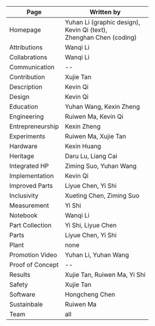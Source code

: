 | Page | Written by |
|----|----|
| Homepage | Yuhan Li (graphic design),<br>Kevin Qi (text),<br>Zhenghan Chen (coding) |
| Attributions | Wanqi Li |
| Collabrations | Wanqi Li |
| Communication | -- |
| Contribution | Xujie Tan |
| Description | Kevin Qi |
| Design | Kevin Qi |
| Education | Yuhan Wang, Kexin Zheng |
| Engineering | Ruiwen Ma, Kevin Qi |
| Entrepreneurship | Kexin Zheng |
| Experiments | Ruiwen Ma, Xujie Tan |
| Hardware | Kexin Huang |
| Heritage | Daru Lu, Liang Cai |
| Integrated HP | Ziming Suo, Yuhan Wang |
| Implementation | Kevin Qi |
| Improved Parts | Liyue Chen, Yi Shi |
| Inclusivity | Xueting Chen, Ziming Suo |
| Measurement | Yi Shi |
| Notebook | Wanqi Li |
| Part Collection | Yi Shi, Liyue Chen |
| Parts | Liyue Chen, Yi Shi |
| Plant | none |
| Promotion Video | Yuhan Li, Yuhan Wang |
| Proof of Concept | -- |
| Results | Xujie Tan, Ruiwen Ma, Yi Shi |
| Safety | Xujie Tan |
| Software | Hongcheng Chen |
| Sustainbale | Ruiwen Ma |
| Team | all |